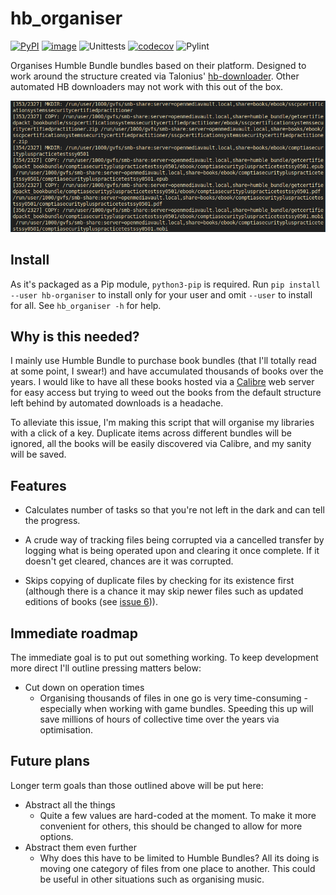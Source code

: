 # hb\_organiser

[![PyPI](https://img.shields.io/pypi/v/hb-organiser.svg)](https://pypi.python.org/pypi/hb-organiser)
[![image](https://img.shields.io/pypi/pyversions/hb-organiser.svg)](https://python.org/pypi/hb-organiser)
![Unittests](https://github.com/WhaleJ84/hb_organiser/workflows/Unittests/badge.svg)
[![codecov](https://codecov.io/gh/WhaleJ84/hb_organiser/branch/main/graph/badge.svg?token=IJSKBUAP81)](https://codecov.io/gh/WhaleJ84/hb_organiser)
![Pylint](https://github.com/WhaleJ84/hb_organiser/workflows/Pylint/badge.svg)

Organises Humble Bundle bundles based on their platform.
Designed to work around the structure created via Talonius' [hb-downloader](https://github.com/talonius/hb-downloader).
Other automated HB downloaders may not work with this out of the box.

![Copying files](media/hb_organiser_demo.png)

## Install

As it's packaged as a Pip module, `python3-pip` is required. Run `pip install --user hb-organiser` to install only for your user and omit `--user` to install for all. See `hb_organiser -h` for help.

## Why is this needed?

I mainly use Humble Bundle to purchase book bundles (that I'll totally read at some point, I swear!) and have accumulated thousands of books over the years.
I would like to have all these books hosted via a [Calibre](https://calibre-ebook.com/) web server for easy access but trying to weed out the books from the default structure left behind by automated downloads is a headache.

To alleviate this issue, I'm making this script that will organise my libraries with a click of a key.
Duplicate items across different bundles will be ignored, all the books will be easily discovered via Calibre, and my sanity will be saved.

## Features

- Calculates number of tasks so that you're not left in the dark and can tell the progress.

- A crude way of tracking files being corrupted via a cancelled transfer by logging what is being operated upon and clearing it once complete. If it doesn't get cleared, chances are it was corrupted.

- Skips copying of duplicate files by checking for its existence first (although there is a chance it may skip newer files such as updated editions of books (see [issue 6](https://github.com/WhaleJ84/hb_organiser/issues/6))).

## Immediate roadmap

The immediate goal is to put out something working.
To keep development more direct I'll outline pressing matters below:

- Cut down on operation times
    - Organising thousands of files in one go is very time-consuming - especially when working with game bundles.
      Speeding this up will save millions of hours of collective time over the years via optimisation.

## Future plans

Longer term goals than those outlined above will be put here:

- Abstract all the things
    - Quite a few values are hard-coded at the moment.
      To make it more convenient for others, this should be changed to allow for more options.
- Abstract them even further
    - Why does this have to be limited to Humble Bundles?
      All its doing is moving one category of files from one place to another.
      This could be useful in other situations such as organising music.
